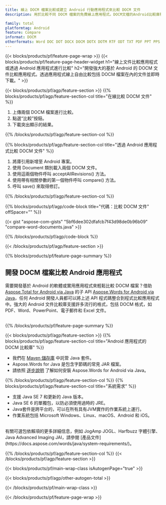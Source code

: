```yaml
---
title: 線上 DOCM 檔案比較或建立 Android 行動應用程式來比較 DOCM 文件
description: 用於比較不同 DOCM 檔案的免費線上應用程式。DOCM文檔的Android比較庫程式碼。

family: total
platformtag: Android
feature: Compare
informat: DOCM
otherformats: Word DOC DOT DOCX DOCM DOTX DOTM RTF ODT TXT PDF PPT PPS PPTX POTX PPSX PPTM PPSM POTM ODP PowerPoint
---
```

{{< blocks/products/pf/feature-page-wrap >}}
{{< blocks/products/pf/feature-page-header-widget h1="線上文件比較應用程式或透過 Android 應用程式進行比較" h2="開發強大的基於 Android 的 DOCM 文件比較應用程式。透過應用程式線上自由比較包括 DOCM 檔案在內的文件並即時下載。" >}}

{{< blocks/products/pf/agp/feature-section >}}
{{% blocks/products/pf/agp/feature-section-col title="在線比較 DOCM 文件" %}}

1. 上傳兩個 DOCM 檔案進行比較。
1. 點選“比較”按鈕。
1. 下載突出顯示的結果。

{{% /blocks/products/pf/agp/feature-section-col %}}

{{% blocks/products/pf/agp/feature-section-col title="透過 Android 應用程式比較 DOCM 文件" %}}

1. 將庫引用新增至 Android 專案。
1. 使用 Document 類別載入兩個 DOCM 文件。
1. 使用這兩個物件呼叫 acceptAllRevisions() 方法。
1. 使用帶有相關參數的第一個物件呼叫 compare() 方法。
1. 呼叫 save() 來取得修訂。

{{% /blocks/products/pf/agp/feature-section-col %}}

{{% blocks/products/pf/agp/code-block title="代碼：比較 DOCM 文件" offSpacer="" %}}

{{< gist "aspose-com-gists" "5bf6dee302dfafcb7f43d98de0b96b09" "compare-word-documents.java" >}}

{{% /blocks/products/pf/agp/code-block %}}

{{< /blocks/products/pf/agp/feature-section >}}

{{% blocks/products/pf/feature-page-summary %}}


<h2>開發 DOCM 檔案比較 Android 應用程式</h2>

需要開發基於 Android 的軟體或實用應用程式來輕鬆比較 DOCM 檔案？借助 [Aspose.Total for Android via Java](https://products.aspose.com/total/zh-hant/android-java/) 的子 API [Aspose.Words for Android via Java](https://products.aspose.com/words/zh-hant/android-java/)，任何 Android 開發人員都可以將上述 API 程式碼整合到程式比較應用程式中。強大的 Android 文件比較庫支援許多流行的格式，包括 DOCM 格式，如 PDF、Word、PowerPoint、電子郵件和 Excel 文件。<br /><br />

{{% /blocks/products/pf/feature-page-summary %}}

{{< blocks/products/pf/agp/feature-section >}}
{{% blocks/products/pf/agp/feature-section-col title="Android 應用程式的 DOCM 比較庫" %}}

- 我們在 [Maven 儲存庫](https://releases.aspose.com/java/repo/com/aspose/aspose-words/) 中託管 Java 套件。 
- Aspose.Words for Java 是包含字節碼的常見 JAR 檔案。
- 請依照 [逐步說明](https://docs.aspose.com/words/java/install-aspose-words-for-android-via-java/) 了解如何安裝 Aspose.Words for Android via Java。

{{% /blocks/products/pf/agp/feature-section-col %}}
{{% blocks/products/pf/agp/feature-section-col title="系統需求" %}}

- 支援 Java SE 7 和更新的 Java 版本。
- Java SE 6 的單獨包，以防必須使用過時的 JRE。
- Java套件是跨平台的，可以在所有具有JVM實作的作業系統上運行。
- 作業系統包括 Microsoft Windows、Linux、macOS、Android 和 iOS。

<br />
有關可選包依賴項的更多詳細信息，例如 JogAmp JOGL、Harfbuzz 字體引擎、Java Advanced Imaging JAI，請參閱 [產品文件](https://docs.aspose.com/words/java/system-requirements/)。

{{% /blocks/products/pf/agp/feature-section-col %}}
{{< /blocks/products/pf/agp/feature-section >}}

{{< blocks/products/pf/main-wrap-class isAutogenPage="true" >}}

{{< blocks/products/pf/agp/other-autogen-total >}}

{{< /blocks/products/pf/main-wrap-class >}}

{{< /blocks/products/pf/feature-page-wrap >}}